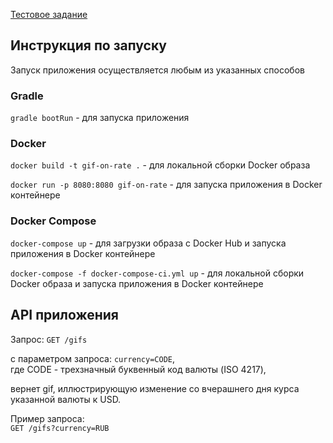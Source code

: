 [Тестовое задание](TASK.md)

## Инструкция по запуску

Запуск приложения осуществляется любым из указанных способов

### Gradle

`gradle bootRun` - для запуска приложения

### Docker

`docker build -t gif-on-rate .` - для локальной сборки Docker образа

`docker run -p 8080:8080 gif-on-rate` - для запуска приложения в Docker контейнере

### Docker Compose

`docker-compose up` - для загрузки образа с Docker Hub и запуска приложения в Docker контейнере

`docker-compose -f docker-compose-ci.yml up` - для локальной сборки Docker образа и запуска приложения в Docker контейнере

## API приложения

Запрос:
`GET /gifs`

c параметром запроса:
`currency=CODE`,\
где CODE - трехзначный буквенный код валюты (ISO 4217),

вернет gif, иллюстрирующую изменение со вчерашнего дня курса указанной валюты к USD.

Пример запроса:\
`GET /gifs?currency=RUB`
